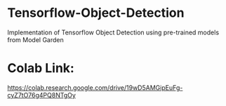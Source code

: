 # Tensorflow-Object-Detection
Implementation of Tensorflow Object Detection using pre-trained models from Model Garden


# Colab Link:
https://colab.research.google.com/drive/19wD5AMGipEuFg-cyZ7tO76g4PQ8NTgOy
